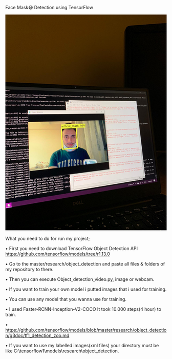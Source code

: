 Face Mask😷 Detection using TensorFlow

![Without Mask](/1.jpeg)

What you need to do for run my project;

•	First you need to download TensorFlow Object Detection API https://github.com/tensorflow/models/tree/r1.13.0 

•	Go to the master/research/object_detection and paste all files & folders of my repository to there.

•	Then you can execute Object_detection_video.py, image or webcam.

•	If you want to train your own model i putted images that i used for training. 

•	You can use any model that you wanna use for training. 

•	I used Faster-RCNN-Inception-V2-COCO It took 10.000 steps(4 hour) to train.

•	https://github.com/tensorflow/models/blob/master/research/object_detection/g3doc/tf1_detection_zoo.md

•	If you want to use my labelled images(xml files) your directory must be like C:\tensorflow1\models\research\object_detection.
